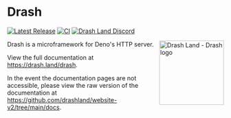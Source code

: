 # Drash

[![Latest Release](https://img.shields.io/github/release/drashland/drash.svg?color=bright_green&label=latest)](https://github.com/drashland/drash/releases/latest)
[![CI](https://img.shields.io/github/actions/workflow/status/drashland/drash/master.yml?branch=main&label=branch:main)](https://github.com/drashland/drash/actions/workflows/master.yml?query=branch%3Amain)
[![Drash Land Discord](https://img.shields.io/badge/discord-join-blue?logo=discord)](https://discord.gg/RFsCSaHRWK)

<img align="right" src="./logo.svg" alt="Drash Land - Drash logo" height="150" style="max-height: 150px">

Drash is a microframework for Deno's HTTP server.

View the full documentation at https://drash.land/drash.

In the event the documentation pages are not accessible, please view the raw
version of the documentation at
https://github.com/drashland/website-v2/tree/main/docs.
